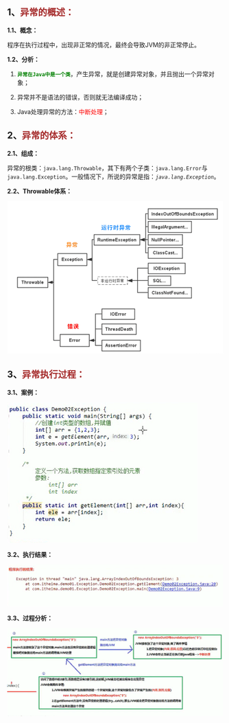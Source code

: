 ## 1、<span style="color:brown">异常的概述：</span>

**1.1、概念：**

程序在执行过程中，出现非正常的情况，最终会导致JVM的非正常停止。

**1.2、分析：**

1. <span style="color:green">**`异常在Java中是一个类`**</span>，产生异常，就是创建异常对象，并且抛出一个异常对象；

2. 异常并不是语法的错误，否则就无法编译成功；

3. Java处理异常的方法：<span style="color:red">中断处理</span>；



## 2、<span style="color:brown">异常的体系：</span>

**2.1、组成：**

​	异常的根类：`java.lang.Throwable`，其下有两个子类：`java.lang.Error`与 `java.lang.Exception`。一般情况下，所说的异常是指：*`java.lang.Exception`*。

**2.2、Throwable体系：**

<img src="https://raw.githubusercontent.com/root-bine/image/main/Typora-image/Throwable_Error_Exception.png" alt="image-20230715152543586" style="zoom:67%;" />





## 3、<span style="color:brown">异常执行过程：</span>

**3.1、案例：**

<img src="https://raw.githubusercontent.com/root-bine/image/main/Typora-image/%E5%BC%82%E5%B8%B8%E4%B9%8B%E6%95%B0%E7%BB%84%E4%B8%8B%E6%A0%87%E8%B6%8A%E7%95%8C.png" alt="数组下标越界" style="zoom: 67%;" />

**3.2、执行结果：**

<img src="https://raw.githubusercontent.com/root-bine/image/main/Typora-image/%E6%95%B0%E7%BB%84%E4%B8%8B%E6%A0%87%E8%B6%8A%E7%95%8C%E7%BB%93%E6%9E%9C.png" alt="异常" style="zoom:67%;" />

**3.3、过程分析：**

<img src="https://raw.githubusercontent.com/root-bine/image/main/Typora-image/%E8%B6%8A%E7%95%8C%E5%BC%82%E5%B8%B8%E5%88%86%E6%9E%90.png" alt="异常分析" style="zoom: 50%;" />

